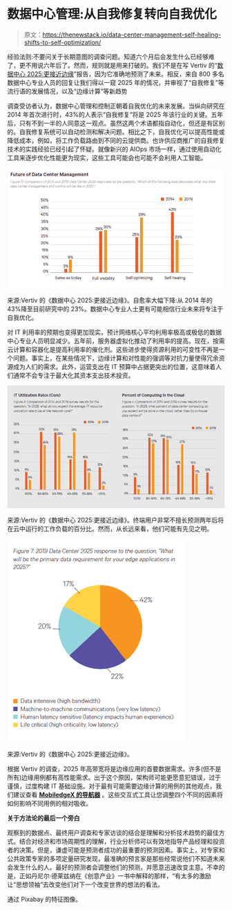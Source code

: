 # 数据中心管理:从自我修复转向自我优化

> 原文：<https://thenewstack.io/data-center-management-self-healing-shifts-to-self-optimization/>

经验法则:不要问关于长期意图的调查问题。知道六个月后会发生什么已经够难了，更不用说六年后了。然而，规则就是用来打破的。我们不是在写 Vertiv 的“[数据中心 2025:更接近边缘](https://www.vertiv.com/en-us/about/news-and-insights/articles/pr-campaigns-reports/data-center-2025-closer-to-the-edge/)”报告，因为它准确地预测了未来。相反，来自 800 多名数据中心专业人员的回复让我们得以一窥 2025 年的情况，并审视了“自我修复”等流行语的发展情况，以及“边缘计算”等新趋势

调查受访者认为，数据中心管理和控制正朝着自我优化的未来发展。当纵向研究在 2014 年首次进行时，43%的人表示“自我修复”将是 2025 年该行业的关键。五年后，只有不到一半的人同意这一观点。虽然这两个术语都指自动化，但还是有区别的。自我修复系统可以自动检测和解决问题。相比之下，自我优化可以提高性能或降低成本，例如，将工作负载路由到不同的云提供商。也许供应商推广的自我修复技术的实践经验已经引起了怀疑。就像新兴的 AIOps 市场一样，通过使用自动化工具来逐步优化性能更为现实，这些工具可能会也可能不会利用人工智能。

![](img/43e3c2d1a4a89d55775094e700555f98.png)

来源:Vertiv 的《数据中心 2025:更接近边缘》。自愈率大幅下降:从 2014 年的 43%降至目前研究中的 23%。数据中心专业人士更有可能相信行业未来将专注于自我优化。

对 IT 利用率的预期也变得更加现实，预计网络核心平均利用率极高或极低的数据中心专业人员明显减少。五年前，服务器虚拟化推动了利用率的提高。现在，按需云计算和容器化是提高利用率的催化剂。这些进步使得资源利用的可变性不再是一个问题。事实上，在某些情况下，边缘计算和对性能的强调等对抗力量使得冗余资源成为人们的需求。此外，运营支出在 IT 预算中占据更突出的位置，这意味着人们通常不会专注于最大化其资本支出技术投资。

![](img/a2ff5150b5e4da299f12f9ced84ec189.png)

来源:Vertiv 的《数据中心 2025:更接近边缘》。终端用户非常不擅长预测两年后将在云中运行的工作负载的百分比。然而，从长远来看，他们可能有先见之明。

![](img/b9ea8f4a0d9094da8431c544eff6aa3f.png)

来源:Vertiv 的《数据中心 2025:更接近边缘》。

根据 Vertiv 的调查，2025 年高带宽将是边缘应用的首要数据需求。许多(但不是所有)边缘用例都有高性能需求。出于这个原因，架构师可能更愿意犯错误，过于谨慎，过度构建 IT 基础设施。对于最有可能需要边缘计算的用例的其他观点，我们建议查看 [**MobiledgeX 的导航器**](https://www.mobiledgex.com/navigator/model) 。这些交互式工具让您调整四个不同的因素将如何影响不同用例的相对吸收。

**关于方法论的最后一个旁白**

观察到的数据点、最终用户调查和专家访谈的结合是理解和分析技术趋势的最佳方式。结合对经济和市场周期性的理解，行业分析师可以有效地指导产品经理和投资者的决策。但是，谦虚可能是预测者成功的最重要的预测因素。事实上，对专家和公共政策专家的多项定量研究发现，最准确的预言家是那些经常说他们不知道未来会发生什么的人。最好的预测者会调整他们的预测，并愿意迅速改变主意。不幸的是，正如丹尼尔·德莱兹纳在《创意产业》一书中解释的那样，“有太多的激励让“思想领袖”去改变他们对下一个改变世界的想法的看法。

通过 Pixabay 的特征图像。